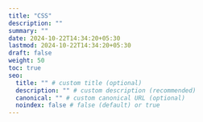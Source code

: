 ```yaml
---
title: "CSS"
description: ""
summary: ""
date: 2024-10-22T14:34:20+05:30
lastmod: 2024-10-22T14:34:20+05:30
draft: false
weight: 50
toc: true
seo:
  title: "" # custom title (optional)
  description: "" # custom description (recommended)
  canonical: "" # custom canonical URL (optional)
  noindex: false # false (default) or true
---
```


